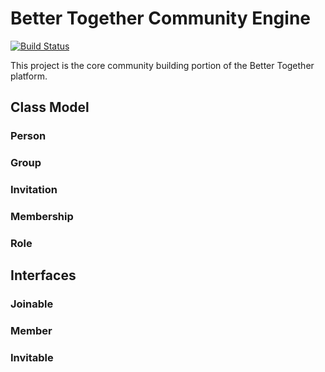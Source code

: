 # Better Together Community Engine

[![Build Status](https://travis-ci.com/better-together-org/community-engine.svg?branch=master)](https://travis-ci.com/better-together-org/community-engine)

This project is the core community building portion of the Better Together platform.


## Class Model

### Person

### Group

### Invitation

###  Membership

### Role

## Interfaces

### Joinable

### Member

### Invitable
